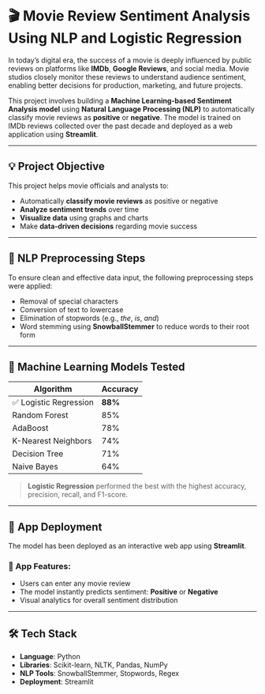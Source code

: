 # 🎬 Movie Review Sentiment Analysis Using NLP and Logistic Regression

In today’s digital era, the success of a movie is deeply influenced by public reviews on platforms like **IMDb**, **Google Reviews**, and social media. Movie studios closely monitor these reviews to understand audience sentiment, enabling better decisions for production, marketing, and future projects.

This project involves building a **Machine Learning-based Sentiment Analysis model** using **Natural Language Processing (NLP)** to automatically classify movie reviews as **positive** or **negative**. The model is trained on IMDb reviews collected over the past decade and deployed as a web application using **Streamlit**.

---

## 💡 Project Objective

This project helps movie officials and analysts to:

- Automatically **classify movie reviews** as positive or negative
- **Analyze sentiment trends** over time
- **Visualize data** using graphs and charts
- Make **data-driven decisions** regarding movie success

---

## 🧹 NLP Preprocessing Steps

To ensure clean and effective data input, the following preprocessing steps were applied:

- Removal of special characters  
- Conversion of text to lowercase  
- Elimination of stopwords (e.g., *the*, *is*, *and*)  
- Word stemming using **SnowballStemmer** to reduce words to their root form  

---

## 🤖 Machine Learning Models Tested

| Algorithm              | Accuracy |
|------------------------|----------|
| ✅ Logistic Regression | **88%**   |
| Random Forest          | 85%       |
| AdaBoost               | 78%       |
| K-Nearest Neighbors    | 74%       |
| Decision Tree          | 71%       |
| Naive Bayes            | 64%       |

> **Logistic Regression** performed the best with the highest accuracy, precision, recall, and F1-score.

---

## 🚀 App Deployment

The model has been deployed as an interactive web app using **Streamlit**.

### 🔧 App Features:
- Users can enter any movie review
- The model instantly predicts sentiment: **Positive** or **Negative**
- Visual analytics for overall sentiment distribution

---

## 🛠️ Tech Stack

- **Language**: Python  
- **Libraries**: Scikit-learn, NLTK, Pandas, NumPy  
- **NLP Tools**: SnowballStemmer, Stopwords, Regex  
- **Deployment**: Streamlit  

